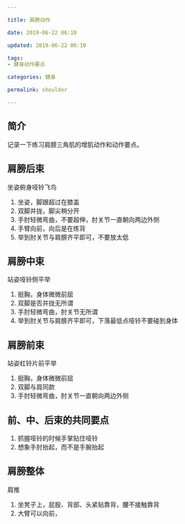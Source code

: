 ```yaml
---

title: 肩膀动作

date: 2019-06-22 06:10

updated: 2019-06-22 06:10

tags:
- 健身动作要点

categories: 健身

permalink: shoulder

---
```




## 简介

记录一下练习肩膀三角肌的增肌动作和动作要点。



## 肩膀后束

坐姿俯身哑铃飞鸟

1. 坐姿，脚跟超过在膝盖
2. 双脚并拢，脚尖稍分开
3. 手肘轻微弯曲，不要超伸，肘关节一直朝向两边外侧
4. 手臂向前，向后是在练背
5. 举到肘关节与肩膀齐平即可，不要放太低



## 肩膀中束

站姿哑铃侧平举

1. 挺胸，身体微微前屈
2. 双脚是否并拢无所谓
3. 手肘轻微弯曲，肘关节无所谓
4. 举到肘关节与肩膀齐平即可，下落最低点哑铃不要碰到身体



## 肩膀前束

站姿杠铃片前平举

1. 挺胸，身体微微前屈
2. 双脚与肩同款
3. 手肘轻微弯曲，肘关节一直朝向两边外侧



## 前、中、后束的共同要点

1. 抓握哑铃的时候手掌贴住哑铃
2. 想象手肘抬起，而不是手腕抬起



## 肩膀整体

肩推

1. 坐凳子上，屁股、背部、头紧贴靠背，腰不接触靠背
2. 大臂可以向前，





